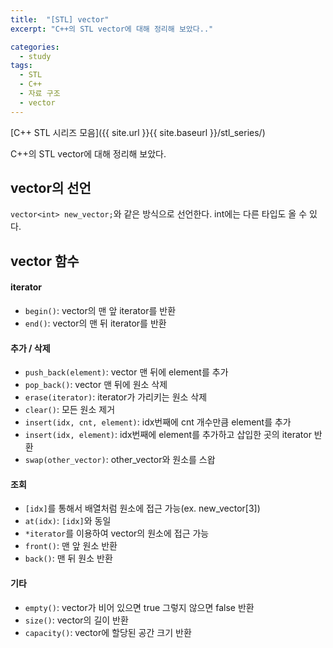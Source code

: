 ```yaml
---
title:  "[STL] vector"
excerpt: "C++의 STL vector에 대해 정리해 보았다.."

categories:
  - study
tags:
  - STL
  - C++
  - 자료 구조
  - vector
---
```


[C++ STL 시리즈 모음]({{ site.url }}{{ site.baseurl }}/stl_series/)

C++의 STL vector에 대해 정리해 보았다.

## vector의 선언
`vector<int> new_vector;`와 같은 방식으로 선언한다. int에는 다른 타입도 올 수 있다.

## vector 함수

#### iterator

- `begin()`: vector의 맨 앞 iterator를 반환
- `end()`: vector의 맨 뒤 iterator를 반환

#### 추가 / 삭제

- `push_back(element)`: vector 맨 뒤에 element를 추가
- `pop_back()`: vector 맨 뒤에 원소 삭제
- `erase(iterator)`: iterator가 가리키는 원소 삭제
- `clear()`: 모든 원소 제거
- `insert(idx, cnt, element)`: idx번째에 cnt 개수만큼 element를 추가
- `insert(idx, element)`: idx번째에 element를 추가하고 삽입한 곳의 iterator 반환
- `swap(other_vector)`: other_vector와 원소를 스왑
  
#### 조회

- `[idx]`를 통해서 배열처럼 원소에 접근 가능(ex. new_vector[3])
- `at(idx)`: `[idx]`와 동일
- `*iterator`를 이용하여 vector의 원소에 접근 가능
- `front()`: 맨 앞 원소 반환 
- `back()`: 맨 뒤 원소 반환

#### 기타

- `empty()`: vector가 비어 있으면 true 그렇지 않으면 false 반환
- `size()`: vector의 길이 반환
- `capacity()`: vector에 할당된 공간 크기 반환